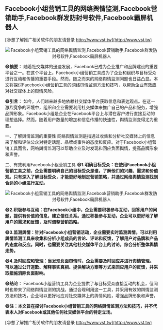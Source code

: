 ## **Facebook小组营销工具的网络舆情监测,Facebook营销助手,Facebook群发防封号软件,Facebook霸屏机器人**

[😍想了解推广相关软件的朋友请登录 http://www.vst.tw](http://www.vst.tw)

 <center><img src="https://vst.tw/MP4/tuiguang/png/3.png" alt="Facebook小组营销工具的网络舆情监测,Facebook营销助手,Facebook群发防封号软件,Facebook霸屏机器人"></center>

**😄摘要：**
随着社交媒体的迅速发展，Facebook已成为企业推广和品牌建设的重要平台之一。在这个平台上，Facebook小组营销工具成为了企业和组织与目标受众进行互动和传播的重要手段。然而，随之而来的网络舆情监测问题也日益凸显。本文将探讨Facebook小组营销工具的网络舆情监测方法和技巧，以帮助企业有效应对社交媒体上的舆情风险。

**😄引言：**
如今，人们越来越多地依赖社交媒体平台获取信息和表达观点。在这一激烈竞争的环境中，组织和企业需要利用社交媒体来推广自己的产品和服务，增强品牌形象。Facebook小组是企业在Facebook平台上与潜在客户进行直接互动的理想选择。然而，随着用户数量的增加和信息传播的快速性，舆情监测变得尤为重要。

一、了解舆情监测的重要性
网络舆情监测是指通过收集和分析社交媒体上的信息来了解和评估公众对特定话题、品牌或事件的态度和反应。对于Facebook小组营销工具而言，网络舆情监测可以帮助企业及时发现和回应负面舆情，提高品牌形象和声誉。

二、有效利用Facebook小组营销工具
**😄1.明确目标受众：在使用Facebook小组营销工具之前，企业需要明确自己的目标受众是谁，了解他们的兴趣、需求和价值观。只有深入了解目标受众，才能更好地制定营销策略，并通过网络舆情监测找到合适的小组进行互动。**

 <center><img src="https://vst.tw/MP4/tuiguang/png/6.png" alt="Facebook小组营销工具的网络舆情监测,Facebook营销助手,Facebook群发防封号软件,Facebook霸屏机器人"></center>

**😄2.积极参与互动：在Facebook小组中，企业需要积极参与互动，回答用户的问题，提供有价值的信息，建立信任关系。通过积极参与互动，企业可以更好地了解用户的需求和反馈，及时调整营销策略。**

**😄3.监测舆情：针对Facebook小组营销活动，企业需要实时监测舆情。可以利用舆情监测工具来收集和分析小组成员的言论、评论和反馈，了解用户对品牌和产品的态度和反应。同时，也需要关注其他社交媒体平台上的讨论，综合分析整体舆情走势。**

**😄4.及时回应和管理：当发现负面舆情时，企业需要及时回应并进行舆情管理。可以通过公开道歉、解释事实真相、提供解决方案等方式来回应用户的反馈，并采取措施消除负面影响。**

**😄结论：**
Facebook小组营销工具为企业提供了与目标受众直接互动的机会，但同时也带来了网络舆情监测的挑战。通过合理利用这一工具，并采用有效的舆情监测方法和技巧，企业可以更好地应对社交媒体上的舆情风险，增强品牌形象和声誉。

**😄注：本文旨在探讨Facebook小组营销工具的网络舆情监测方法和技巧，并不代表本人对Facebook或其他任何社交媒体平台的特定立场。**

[😍想了解推广相关软件的朋友请登录 http://www.vst.tw](http://www.vst.tw)



